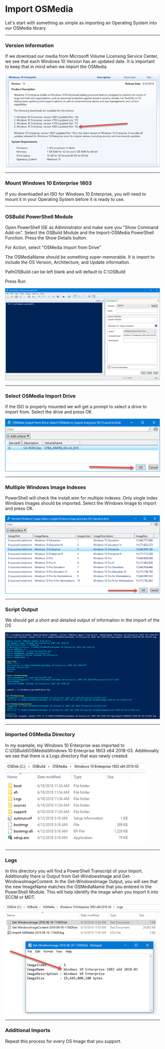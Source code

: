 # Import OSMedia

Let's start with something as simple as importing an Operating System into our OSMedia library.



---

### Version Information

If we download our media from Microsoft Volume Licensing Service Center, we see that each Windows 10 Version has an updated date.  It is important to keep that in mind when we import the OSMedia.

![](/assets/2018-06-18_11-29-13.png)

---

### Mount Windows 10 Enterprise 1803

If you downloaded an ISO for Windows 10 Enterprise, you will need to mount it in your Operating System before it is ready to use.

---

### OSBuild PowerShell Module

Open PowerShell ISE as Administrator and make sure you "Show Command Add-on".  Select the OSBuild Module and the Import-OSMedia PowerShell Function.  Press the Show Details button.

For Action, select "OSMedia Import from Drive"

The OSMediaName should be something super-memorable.  It is import to include the OS Version, Architecture, and Update information.

PathOSBuild can be left blank and will default to C:\OSBuild

Press Run

![](/assets/2018-06-18_11-43-43.png)

---

### Select OSMedia Import Drive

If the ISO is properly mounted we will get a prompt to select a drive to import from.  Select the drive and press OK

![](/assets/2018-06-18_11-47-20.png)

---

### Multiple Windows Image Indexes

PowerShell will check the install.wim for multiple indexes.  Only single index Windows Images should be imported.  Select the Windows Image to import and press OK.

![](/assets/2018-06-18_11-49-47.png)

---

### Script Output

We should get a short and detailed output of information in the import of the OS

![](/assets/2018-06-18_11-55-16.png)

---

### Imported OSMedia Directory

In my example, my Windows 10 Enterprise was imported to C:\OSBuild\OSMedia\Windows 10 Enterprise 1803 x64 2018-03.  Additionally we see that there is a Logs directory that was newly created.

![](/assets/2018-06-18_12-07-34.png)

---

### Logs

In this directory you will find a PowerShell Transcript of your Import.  Additionally there is Output from Get-WindowsImage and Get-WindowsImageContent.  In the Get-WindowsImage Output, you will see that the new ImageName matches the OSMediaName that you entered in the PowerShell Module.  This will help identify the image when you import it into SCCM or MDT.

![](/assets/2018-06-18_12-22-51.png)

---

### Additional Imports

Repeat this process for every OS Image that you support.







